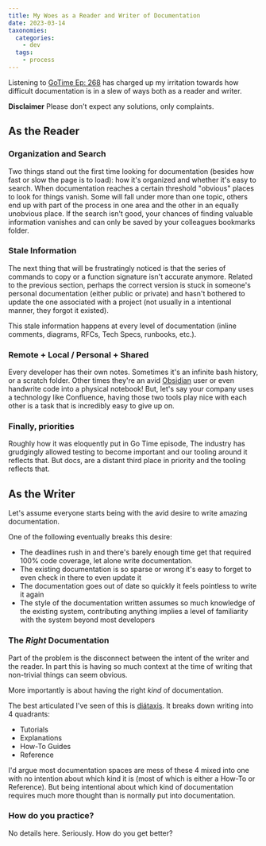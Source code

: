 ```yaml
---
title: My Woes as a Reader and Writer of Documentation
date: 2023-03-14
taxonomies:
  categories:
    - dev
  tags:
    - process
---
```


Listening to [GoTime Ep: 268](https://changelog.com/gotime/268) has charged up my irritation towards how difficult documentation is in a slew of ways both as a reader and writer.

**Disclaimer** Please don't expect any solutions, only complaints.

## As the Reader

### Organization and Search

Two things stand out the first time looking for documentation (besides how fast or slow the page is to load): how it's organized and whether it's easy to search. When documentation reaches a certain threshold "obvious" places to look for things vanish. Some will fall under more than one topic, others end up with part of the process in one area and the other in an equally unobvious place. If the search isn't good, your chances of finding valuable information vanishes and can only be saved by your colleagues bookmarks folder.

### Stale Information

The next thing that will be frustratingly noticed is that the series of commands to copy or a function signature isn't accurate anymore. Related to the previous section, perhaps the correct version is stuck in someone's personal documentation (either public or private) and hasn't bothered to update the one associated with a project (not usually in a intentional manner, they forgot it existed).

This stale information happens at every level of documentation (inline comments, diagrams, RFCs, Tech Specs, runbooks, etc.).

### Remote + Local / Personal + Shared

Every developer has their own notes. Sometimes it's an infinite bash history, or a scratch folder. Other times they're an avid [Obsidian](https://obsidian.md) user or even handwrite code into a physical notebook! But, let's say your company uses a technology like Confluence, having those two tools play nice with each other is a task that is incredibly easy to give up on.

### Finally, priorities

Roughly how it was eloquently put in Go Time episode, The industry has grudgingly allowed testing to become important and our tooling around it reflects that. But docs, are a distant third place in priority and the tooling reflects that.

## As the Writer

Let's assume everyone starts being with the avid desire to write amazing documentation. 

One of the following eventually breaks this desire:
- The deadlines rush in and there's barely enough time get that required 100% code coverage, let alone write documentation. 
- The existing documentation is so sparse or wrong it's easy to forget to even check in there to even update it
- The documentation goes out of date so quickly it feels pointless to write it again
- The style of the documentation written assumes so much knowledge of the existing system, contributing anything implies a level of familiarity with the system beyond most developers

### The _Right_ Documentation

Part of the problem is the disconnect between the intent of the writer and the reader. In part this is having so much context at the time of writing that non-trivial things can seem obvious.

More importantly is about having the right _kind_ of documentation.

The best articulated I've seen of this is [diátaxis](https://diataxis.fr). It breaks down writing into 4 quadrants: 

- Tutorials
- Explanations
- How-To Guides
- Reference

I'd argue most documentation spaces are mess of these 4 mixed into one with no intention about which kind it is (most of which is either a How-To or Reference). But being intentional about which kind of documentation requires much more thought than is normally put into documentation.

### How do you practice?

No details here. Seriously. How do you get better?